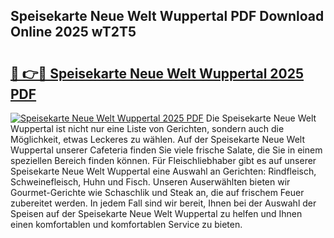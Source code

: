 ## Speisekarte Neue Welt Wuppertal PDF Download Online 2025 wT2T5

# <h2><a href="http://gc8hst.nevu.top/?p=Speisekarte+Neue+Welt+Wuppertal">🔗 👉🔴 Speisekarte Neue Welt Wuppertal 2025 PDF</a></h2>

[![Speisekarte Neue Welt Wuppertal 2025 PDF](https://i.imgur.com/dBaPXMq.png)](http://gc8hst.nevu.top/?p=Speisekarte+Neue+Welt+Wuppertal)
Die Speisekarte Neue Welt Wuppertal ist nicht nur eine Liste von Gerichten, sondern auch die Möglichkeit, etwas Leckeres zu wählen. Auf der Speisekarte Neue Welt Wuppertal unserer Cafeteria finden Sie viele frische Salate, die Sie in einem speziellen Bereich finden können. Für Fleischliebhaber gibt es auf unserer Speisekarte Neue Welt Wuppertal eine Auswahl an Gerichten: Rindfleisch, Schweinefleisch, Huhn und Fisch. Unseren Auserwählten bieten wir Gourmet-Gerichte wie Schaschlik und Steak an, die auf frischem Feuer zubereitet werden. In jedem Fall sind wir bereit, Ihnen bei der Auswahl der Speisen auf der Speisekarte Neue Welt Wuppertal zu helfen und Ihnen einen komfortablen und komfortablen Service zu bieten.
